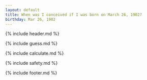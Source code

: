 ```yaml
---
layout: default
title: When was I conceived if I was born on March 26, 1902?
birthday: Mar 26, 1902
---
```


{% include header.md %}

{% include guess.md %}

{% include calculate.md %}

{% include safety.md %}

{% include footer.md %}




